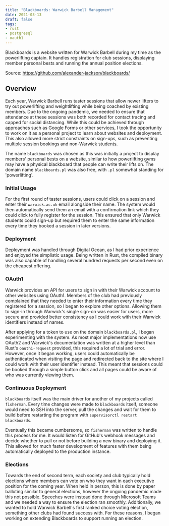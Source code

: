 ```yaml
---
title: "Blackboards: Warwick Barbell Management"
date: 2021-03-13
draft: false
tags:
- rust
- postgresql
- oauth1
---
```


Blackboards is a website written for Warwick Barbell during my time as the
powerlifting captain. It handles registration for club sessions, displaying
member personal bests and running the annual position elections.

<!--more-->

Source: https://github.com/alexander-jackson/blackboards/

## Overview

Each year, Warwick Barbell runs taster sessions that allow newer lifters to try
out powerlifting and weightlifting while being coached by existing members. Due
to the ongoing pandemic, we needed to ensure that attendance at these sessions
was both recorded for contact tracing and capped for social distancing. While
this could be achieved through approaches such as Google Forms or other
services, I took the opportunity to work on it as a personal project to learn
about websites and deployment. This also allowed more strict constraints on
sign-ups, such as preventing multiple session bookings and non-Warwick
students.

The name `blackboards` was chosen as this was initially a project to display
members' personal bests on a website, similar to how powerlifting gyms may have
a physical blackboard that people can write their lifts on. The domain name
`blackboards.pl` was also free, with `.pl` somewhat standing for
'powerlifting'.

### Initial Usage

For the first round of taster sessions, users could click on a session and
enter their `warwick.ac.uk` email alongside their name. The system would then
automatically send them an email with a confirmation link which they could
click to fully register for the session. This ensured that only Warwick
students could sign-up but required them to enter the same information every
time they booked a session in later versions.

### Deployment

Deployment was handled through Digital Ocean, as I had prior experience and
enjoyed the simplistic usage. Being written in Rust, the compiled binary was
also capable of handling several hundred requests per second even on the
cheapest offering.

### OAuth1

Warwick provides an API for users to sign in with their Warwick account to
other websites using OAuth1. Members of the club had previously complained that
they needed to enter their information every time they registered for a
session, so I began to explore other options. Allowing them to sign-in through
Warwick's single sign-on was easier for users, more secure and provided better
consistency as I could work with their Warwick identifiers instead of names.

After applying for a token to use on the domain `blackboards.pl`, I began
experimenting with the system. As most major implementations now use OAuth2 and
Warwick's documentation was written at a higher level than Rust's
`oauth1-request` provided, this required a lot of trial and error. However,
once it began working, users could automatically be authenticated when visiting
the page and redirected back to the site where I could work with their user
identifier instead. This meant that sessions could be booked through a simple
button click and all pages could be aware of who was currently viewing them.

### Continuous Deployment

`blackboards` itself was the main driver for another of my projects called
`fisherman`. Every time changes were made to `blackboards` itself, someone
would need to SSH into the server, pull the changes and wait for them to build
before restarting the program with `supervisorctl restart blackboards`.

Eventually this became cumbersome, so `fisherman` was written to handle this
process for me. It would listen for GitHub's webhook messages and decide
whether to pull or not before building a new binary and deploying it. This
allowed for much faster development of features with them being automatically
deployed to the production instance.

### Elections

Towards the end of second term, each society and club typically hold elections
where members can vote on who they want in each executive position for the
coming year. When held in person, this is done by paper balloting similar to
general elections, however the ongoing pandemic made this not possible.
Speeches were instead done through Microsoft Teams and we needed a way to
ensure the election ran smoothly. Additionally, we wanted to hold Warwick
Barbell's first ranked choice voting election, something other clubs had found
success with. For these reasons, I began working on extending Blackboards to
support running an election.
